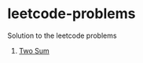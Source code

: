 # leetcode-problems

Solution to the leetcode problems

1. [Two Sum](https://leetcode.com/problems/two-sum/)